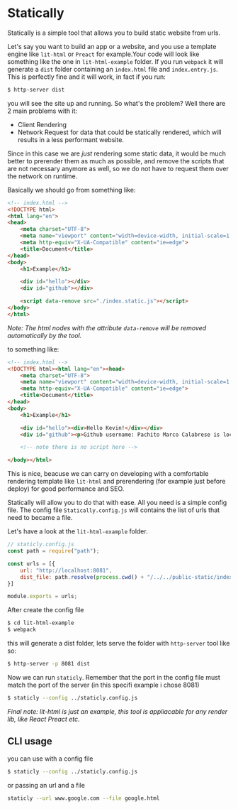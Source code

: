 # Statically

Statically is a simple tool that allows you to build static website from urls.

Let's say you want to build an app or a website, and you use a template engine like `lit-html` or `Preact` for example.Your code will look like something like the one in `lit-html-example` folder.
If you run `webpack` it will generate a `dist` folder containing an `index.html` file and `index.entry.js`. This is perfectly fine and it will work, in fact if you run:

```sh
$ http-server dist
```

you will see the site up and running. So what's the problem? Well there are 2 main problems with it:

- Client Rendering
- Network Request for data that could be statically rendered, which will results in a less performant website.

Since in this case we are _just_ rendering some static data, it would be much better to prerender them as much as possible, and remove the scripts that are not necessary anymore as well, so we do not have to request them over the network on runtime.

Basically we should go from something like:

```html
<!-- index.html -->
<!DOCTYPE html>
<html lang="en">
<head>
    <meta charset="UTF-8">
    <meta name="viewport" content="width=device-width, initial-scale=1.0">
    <meta http-equiv="X-UA-Compatible" content="ie=edge">
    <title>Document</title>
</head>
<body>
    <h1>Example</h1>

    <div id="hello"></div>
    <div id="github"></div>

    <script data-remove src="./index.static.js"></script>
</body>
</html>
```

_Note: The html nodes with the attribute `data-remove` will be removed automatically by the tool._

to something like:

```html
<!-- index.html -->
<!DOCTYPE html><html lang="en"><head>
    <meta charset="UTF-8">
    <meta name="viewport" content="width=device-width, initial-scale=1.0">
    <meta http-equiv="X-UA-Compatible" content="ie=edge">
    <title>Document</title>
</head>
<body>
    <h1>Example</h1>

    <div id="hello"><div>Hello Kevin!</div></div>
    <div id="github"><p>Github username: Pachito Marco Calabrese is located in Denmark and is a a telecommunication engineer with the passion for mixing web and embedded systems and is known on GitHub as pmcalabrese, he has 30 repos</p></div>

    <!-- note there is no script here -->

</body></html>
```

This is nice, beacuse we can carry on developing with a comfortable rendering template like `lit-html` and prerendering (for example just before deploy) for good performance and SEO.

Statically will allow you to do that with ease. All you need is a simple config file. The config file `Statically.config.js` will contains the list of urls that need to became a file.

Let's have a look at the `lit-html-example` folder.

```js
// staticly.config.js
const path = require("path");

const urls = [{
    url: "http://localhost:8081",
    dist_file: path.resolve(process.cwd() + "/../../public-static/index.html")
}]

module.exports = urls;
```

After create the config file

```sh
$ cd lit-html-example
$ webpack
````

this will generate a dist folder, lets serve the folder with `http-server` tool like so:

```sh
$ http-server -p 8081 dist
```

Now we can run `staticly`. Remember that the port in the config file must match the port of the server (in this specifi example i chose 8081)

```sh
$ staticly --config ../staticly.config.js
```

_Final note: lit-html is just an example, this tool is appliacable for any render lib, like React Preact etc._

## CLI usage

you can use with a config file

```sh
$ staticly --config ../staticly.config.js
```

or passing an url and a file

```sh
staticly --url www.google.com --file google.html
```